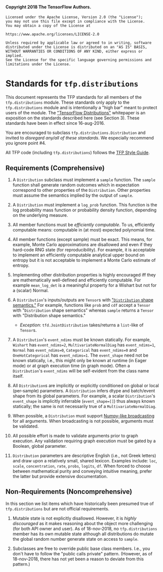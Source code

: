 #### Copyright 2018 The TensorFlow Authors.

```none
Licensed under the Apache License, Version 2.0 (the "License");
you may not use this file except in compliance with the License.
You may obtain a copy of the License at

https://www.apache.org/licenses/LICENSE-2.0

Unless required by applicable law or agreed to in writing, software
distributed under the License is distributed on an "AS IS" BASIS,
WITHOUT WARRANTIES OR CONDITIONS OF ANY KIND, either express or implied.
See the License for the specific language governing permissions and
limitations under the License.
```

# Standards for `tfp.distributions`

This document represents the TFP standards for all members of the
`tfp.distributions` module. These standards only apply to the
`tfp.distributions` module and is intentionally a "high bar" meant to protect
users of the module. The ["TensorFlow Distributions"](
https://arxiv.org/abs/1711.10604) whitepaper is an exposition on the standards
described here (see Section 3). These standards have been in effect since
16-aug-2016.

You are encouraged to subclass `tfp.distributions.Distribution` and invited to
_disregard any/all of these standards_. We especially recommend you ignore point
#4.

All TFP code (including `tfp.distributions`) follows the [TFP Style Guide](
https://github.com/tensorflow/probability/blob/master/STYLE_GUIDE.md#tensorflow-probability-style-guide).

## Requirements (Comprehensive)

1. A `Distribution` subclass must implement a `sample` function. The `sample`
   function shall generate random outcomes which in expectation correspond to
   other properties of the `Distribution`. Other properties must assume the
   semantics implied by the output of `sample`.

2. A `Distribution` must implement a `log_prob` function. This function is the
   log probability mass function or probability density function, depending on
   the underlying measure.

3. All member functions must be _efficiently computable_. To us, efficiently
   computable means: computable in (at most) expected polynomial time.

4. All member functions (except sample) must be exact. This means, for example,
   Monte Carlo approximations are disallowed and even if they hard-code RNG
   state (for reproducibility). For example, it is acceptable to implement an
   efficiently computable analytical upper bound on entropy but it is not
   acceptable to implement a Monte Carlo estimate of entropy.

5. Implementing other distribution properties is highly encouraged iff they are
   mathematically well-defined and efficiently computable. For example
   `mean_log_det` is a meaningful property for a Wishart but not for a (scalar)
   Normal.

6. A `Distribution`'s inputs/outputs are `Tensor`s with ["`Distribution` shape
   semantics."](
   https://github.com/tensorflow/probability/blob/master/tensorflow_probability/examples/jupyter_notebooks/Understanding_TensorFlow_Distributions_Shapes.ipynb)
   For example, functions like `prob` and `cdf` accept a `Tensor` with
   "`Distribution` shape semantics" whereas `sample` returns a `Tensor` with
   "Distribution shape semantics."

   - *Exception*: `tfd.JointDistribution` takes/returns a `list`-like of
     `Tensor`s.

7. A `Distribution`'s `event_ndims` must be known statically. For example,
   `Wishart` has `event_ndims=2`, `MultivariateNormalDiag` has `event_ndims=1`,
   `Normal` has `event_ndims=0`, `Categorical` has `event_ndims=0` and
   `OneHotCategorical` has `event_ndims=1`. The `event_shape` need not be known
   statically, i.e., this might only be known at runtime (in Eager mode) or at
   graph execution time (in graph mode). Often a `Distribution`'s `event_ndims`
   will be self-evident from the class name itself.

8. All `Distribution`s are implicitly or explicitly conditioned on global or
   local (per-sample) parameters. A `Distribution` infers dtype and batch/event
   shape from its global parameters. For example, a scalar `Distribution`'s
   `event_shape` is implicitly inferrable (`event_shape=[]`) thus always known
   statically; the same is not necessarily true of a `MultivariateNormalDiag`.

9. When possible, a `Distribution` must support [Numpy-like broadcasting](
   https://docs.scipy.org/doc/numpy-1.15.0/user/basics.broadcasting.html)
   for all arguments. When broadcasting is not possible, arguments must be
     validated.

10. All possible effort is made to validate arguments prior to graph execution.
    Any validation requiring graph execution must be gated by a Boolean,
    global parameter.

11. `Distribution` parameters are descriptive English (i.e., not Greek letters)
    and draw upon a relatively small, shared lexicon. Examples include: `loc`,
    `scale`, `concentration`, `rate`, `probs`, `logits`, `df`. When forced to
    choose between mathematical purity and conveying intuitive meaning, prefer
    the latter but provide extensive documentation.

## Non-Requirements (Noncomprehensive)

In this section we list items which have historically been presumed true of
`tfp.distributions` but are not official requirements.

1. Mutable state is not explicitly disallowed. However, it is _highly
   discouraged_ as it makes reasoning about the object more challenging (for
   both API owner and user). As of 18-nov-2018, no `tfp.distributions` member
   has its own mutable state although all distributions do mutate the global
   random number generate state on access to `sample`.

2. Subclasses are free to override public base class members. I.e., you don't
   have to follow the "public calls private" pattern. (However, as of
   18-nov-2018, there has not yet been a reason to deviate from this pattern.)

